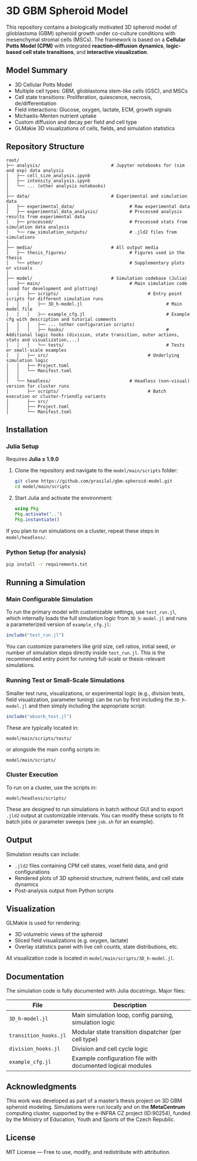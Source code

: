 
# 3D GBM Spheroid Model

This repository contains a biologically motivated 3D spheroid model of glioblastoma (GBM) spheroid growth under co-culture conditions with mesenchymal stromal cells (MSCs). The framework is based on a **Cellular Potts Model (CPM)** with integrated **reaction–diffusion dynamics**, **logic-based cell state transitions**, and **interactive visualization**.

## Model Summary

- 3D Cellular Potts Model
- Multiple cell types: GBM, glioblastoma stem-like cells (GSC), and MSCs
- Cell state transitions: Proliferation, quiescence, necrosis, de/differentiation
- Field interactions: Glucose, oxygen, lactate, ECM, growth signals
- Michaelis-Menten nutrient uptake
- Custom diffusion and decay per field and cell type
- GLMakie 3D visualizations of cells, fields, and simulation statistics

## Repository Structure

```
root/
├── analysis/                           # Jupyter notebooks for (sim and exp) data analysis
│   ├── cell_size_analysis.ipynb
│   ├── intensity_analysis.ipynb
│   └── ... (other analysis notebooks)
│
├── data/                               # Experimental and simulation data
│   ├── experimental_data/                     # Raw experimental data
│   ├── experimental_data_analysis/            # Processed analysis results from experimental data
│   ├── processed/                             # Processed stats from simulation data analysis
│   └── raw_simulation_outputs/                # .jld2 files from simulations
│
├── media/                              # All output media
│   ├── thesis_figures/                        # Figures used in the thesis
│   └── other/                                 # Supplementary plots or visuals
│
├── model/                              # Simulation codebase (Julia)
│   ├── main/                                  # Main simulation code (used for development and plotting)
│   │   ├── scripts/                                  # Entry point scripts for different simulation runs
│   │   │   ├── 3D_h-model.jl                                # Main model file
│   │   │   ├── example_cfg.jl                               # Example cfg with description and tutorial comments
│   │   │   ├── ... (other configuration scripts)
│   │   │   ├── hooks/                                       # Additional logic hooks (division, state transition, outer actions, stats and visualization,...)
│   │   │   └── tests/                                       # Tests or small-scale examples
│   │   ├── src/                                      # Underlying simulation logic 
│   │   ├── Project.toml
│   │   └── Manifest.toml
│   │
│   └── headless/                              # Headless (non-visual) version for cluster runs
│       ├── scripts/                                  # Batch execution or cluster-friendly variants
│       ├── src/ 
│       ├── Project.toml
│       └── Manifest.toml

```

## Installation

### Julia Setup

Requires **Julia ≥ 1.9.0**

1. Clone the repository and navigate to the `model/main/scripts` folder:

    ```bash
    git clone https://github.com/prasilal/gbm-spheroid-model.git
    cd model/main/scripts
    ```

2. Start Julia and activate the environment:

    ```julia
    using Pkg
    Pkg.activate("..")
    Pkg.instantiate()
    ```

If you plan to run simulations on a cluster, repeat these steps in `model/headless/`.

### Python Setup (for analysis)

```bash
pip install -r requirements.txt
```

## Running a Simulation

### Main Configurable Simulation

To run the primary model with customizable settings, use `test_run.jl`, which internally loads the full simulation logic from `3D_h-model.jl` and runs a parameterized version of `example_cfg.jl`:

```julia
include("test_run.jl")
```

You can customize parameters like grid size, cell ratios, initial seed, or number of simulation steps directly inside `test_run.jl`.
This is the recommended entry point for running full-scale or thesis-relevant simulations.

### Running Test or Small-Scale Simulations

Smaller test runs, visualizations, or experimental logic (e.g., division tests, field visualization, parameter tuning) can be run by first including the `3D_h-model.jl` and then simply including the appropriate script:

```julia
include("absorb_test.jl")  
```

These are typically located in:

```
model/main/scripts/tests/
```

or alongside the main config scripts in:

```
model/main/scripts/
```

### Cluster Execution

To run on a cluster, use the scripts in:

```
model/headless/scripts/
```

These are designed to run simulations in batch without GUI and to export `.jld2` output at customizable intervals. You can modify these scripts to fit batch jobs or parameter sweeps (see `job.sh` for an example).

## Output

Simulation results can include:

- `.jld2` files containing CPM cell states, voxel field data, and grid configurations
- Rendered plots of 3D spheroid structure, nutrient fields, and cell state dynamics
- Post-analysis output from Python scripts

## Visualization

GLMakie is used for rendering:

- 3D volumetric views of the spheroid
- Sliced field visualizations (e.g. oxygen, lactate)
- Overlay statistics panel with live cell counts, state distributions, etc.

All visualization code is located in `model/main/scripts/3D_h-model.jl`.

## Documentation

The simulation code is fully documented with Julia docstrings. Major files:

| File | Description |
|------|-------------|
| `3D_h-model.jl` | Main simulation loop, config parsing, simulation logic |
| `transition_hooks.jl` | Modular state transition dispatcher (per cell type) |
| `division_hooks.jl` | Division and cell cycle logic |
| `example_cfg.jl` | Example configuration file with documented logical modules |

## Acknowledgments

This work was developed as part of a master’s thesis project on 3D GBM spheroid modeling. Simulations were run locally and on the **MetaCentrum** computing cluster, supported by the e-INFRA CZ project (ID:90254), funded by the Ministry of Education, Youth and Sports of the Czech Republic.

## License

MIT License — Free to use, modify, and redistribute with attribution.

